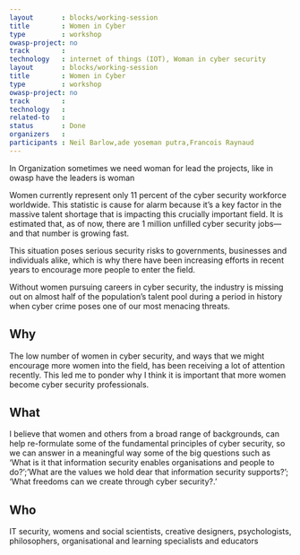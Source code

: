 ```yaml
---
layout       : blocks/working-session
title        : Women in Cyber
type         : workshop
owasp-project: no
track        :
technology   : internet of things (IOT), Woman in cyber security
layout       : blocks/working-session
title        : Women in Cyber
type         : workshop
owasp-project: no
track        :
technology   :
related-to   : 
status       : Done
organizers   :
participants : Neil Barlow,ade yoseman putra,Francois Raynaud
---
```



In Organization sometimes we need woman for lead the projects, like in owasp have the leaders is  woman

Women currently represent only 11 percent of the cyber security workforce worldwide. This statistic is cause for alarm because it’s a key factor in the massive talent shortage that is impacting this crucially important field. It is estimated that, as of now, there are 1 million unfilled cyber security jobs—and that number is growing fast.

This situation poses serious security risks to governments, businesses and individuals alike, which is why there have been increasing efforts in recent years to encourage more people to enter the field.

Without women pursuing careers in cyber security, the industry is missing out on almost half of the population’s talent pool during a period in history when cyber crime poses one of our most menacing threats.
## Why


The low number of women in cyber security, and ways that we might encourage more women into the field, has been receiving a lot of attention recently.  This led me to ponder why I think it is important that more women become cyber security professionals.


## What

 I believe that women and others from a broad range of backgrounds, can help re-formulate some of the fundamental principles of cyber security, so we can answer in a meaningful way some of the big questions such as ‘What is it that information security enables organisations and people to do?’;’What are the values we hold dear that information security supports?’; ‘What freedoms can we create through cyber security?.’
## Who
IT security, womens and social scientists, creative designers, psychologists, philosophers, organisational and learning specialists and educators
